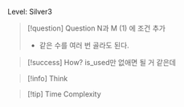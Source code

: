 Level: Silver3

> [!question] Question
> N과 M (1) 에 조건 추가
>
> - 같은 수를 여러 번 골라도 된다.

> [!success] How?
> is_used만 없애면 될 거 같은데

> [!info] Think

> [!tip] Time Complexity
